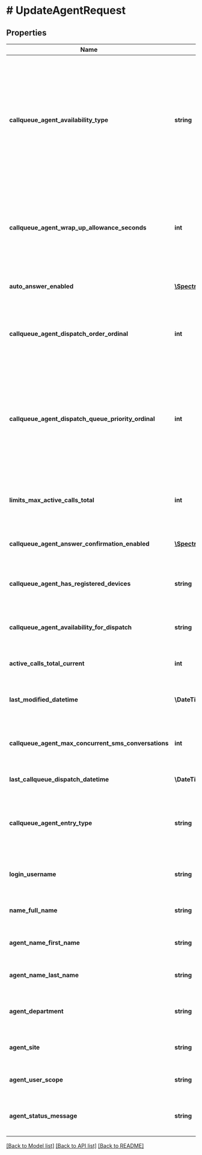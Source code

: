 # # UpdateAgentRequest

## Properties

Name | Type | Description | Notes
------------ | ------------- | ------------- | -------------
**callqueue_agent_availability_type** | **string** | This is the main toggle for the agents status in the queue.  \&quot;automatic\&quot; is logged in, which manual is logged out with the option for one call. From a angent perspective and the actions of logging in and out the recomention would be to use the specific \&quot;agent actions\&quot; api instead of the basic agent update request. | [optional]
**callqueue_agent_wrap_up_allowance_seconds** | **int** | This is the number of seconds that the system will hold the agent offline before logging them back in automatically. This time allows the agent to comolete needed notes and conclusions to previous calls and prepare for next call. | [optional] [default to 0]
**auto_answer_enabled** | [**\SpectrumVoip\\\\NetSapiens\Model\YesNoStringNoDefault**](YesNoStringNoDefault.md) | This settings will control if the the parent feature is enabled. | [optional]
**callqueue_agent_dispatch_order_ordinal** | **int** | For use in callqueues that have a linear order, this value would be to the order of the agent in that list, the lower the number the higher agent in the order. | [optional]
**callqueue_agent_dispatch_queue_priority_ordinal** | **int** | This setting is a priority value for this agent&#39;s entry with respect to the other callqueues they are in. Lower number is higher priority. This means that when the agent comes back available after a call the priority would be used to determine which queue its attempted first. | [optional]
**limits_max_active_calls_total** | **int** | This is the maximum number of calls an agent will be given at at time. Default and ideal is 1, but if needed it can be higher | [optional]
**callqueue_agent_answer_confirmation_enabled** | [**\SpectrumVoip\\\\NetSapiens\Model\YesNoStringNoDefault**](YesNoStringNoDefault.md) | This settings will control if the the parent feature is enabled. | [optional]
**callqueue_agent_has_registered_devices** | **string** | This read only status will show the agents registration infor and if the system believes the device is registered. | [optional] [readonly]
**callqueue_agent_availability_for_dispatch** | **string** | This is the status for the agent generated by the system using all available informaion. | [optional]
**active_calls_total_current** | **int** | This is the total number of calls on the agent&#39;s account across all their queues | [optional] [readonly]
**last_modified_datetime** | **\DateTime** | This timestamp is the datetime of the last change to the agent&#39;s configuration and status | [optional] [readonly]
**callqueue_agent_max_concurrent_sms_conversations** | **int** | This is the maximum number of SMS queue sessions the agent will be requested to handle before queing up future requests. | [optional]
**last_callqueue_dispatch_datetime** | **\DateTime** | This timestamp is the datetime of the last dispatch to the agent. | [optional] [readonly]
**callqueue_agent_entry_type** | **string** | This is a read only field that will tell you the type of agent config that is setup, this might include device or user based agents or \&quot;offnet\&quot; | [optional] [readonly]
**login_username** | **string** | This value read only from the user that is linked to this agent. Its the user&#39;s login if needed. | [optional] [readonly]
**name_full_name** | **string** | This value read only from the user that is linked to this agent. Its the user&#39;s full name. | [optional] [readonly]
**agent_name_first_name** | **string** | This value read only from the user that is linked to this agent. Its the user&#39;s first name. | [optional] [readonly]
**agent_name_last_name** | **string** | This value read only from the user that is linked to this agent. Its the user&#39;s last name. | [optional] [readonly]
**agent_department** | **string** | This value read only from the user that is linked to this agent. Its the user&#39;s depeartment. | [optional] [readonly]
**agent_site** | **string** | This value read only from the user that is linked to this agent. Its the user&#39;s site | [optional] [readonly]
**agent_user_scope** | **string** | This value read only from the user that is linked to this agent. Its the user&#39;s scope. | [optional] [readonly]
**agent_status_message** | **string** | This value read only from the user that is linked to this agent. Its the user&#39;s status message. | [optional] [readonly]

[[Back to Model list]](../../README.md#models) [[Back to API list]](../../README.md#endpoints) [[Back to README]](../../README.md)
